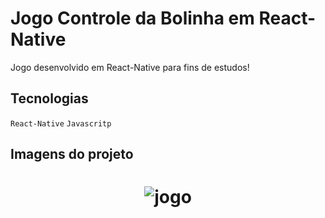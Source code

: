 # Jogo Controle da Bolinha em React-Native

Jogo desenvolvido em React-Native para fins de estudos!


## Tecnologias

`React-Native` `Javascritp`


## Imagens do projeto
<h1 align="center">
    <img alt="jogo" title="#jogo" src=""  /><br>
</h1>
<br>
